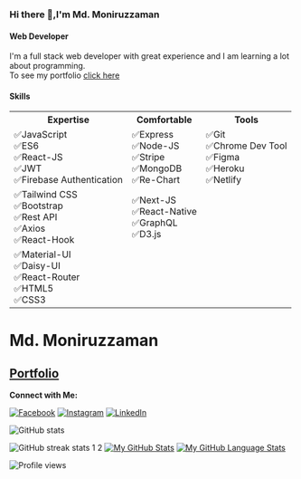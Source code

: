 ### Hi there 👋,I'm Md. Moniruzzaman

#### Web Developer

I'm a full stack web developer with great experience and I am learning a lot about programming.
<br>
To see my portfolio [click here](https://mdmoniruzzaman.netlify.app/)

#### Skills

<table>
<tr>
<th> Expertise </th>
<th> Comfortable </th>
  
<th> Tools </th>
</tr>
<tr>
<td>
  ✅JavaScript
  <br/>
  ✅ES6 
  <br/>
  ✅React-JS
  <br/>
  ✅JWT
  <br/>
  ✅Firebase Authentication
</td>
<td>
  ✅Express
  <br/>
  ✅Node-JS
  <br/>
  ✅Stripe
  <br/>
  ✅MongoDB
  <br/>
  ✅Re-Chart
</td>
  <td>
  ✅Git
     <br/>
  ✅Chrome Dev Tool
     <br/>
  ✅Figma
     <br/>
  ✅Heroku
     <br/>
  ✅Netlify
  </td>
</tr>
  <tr>
    <td>
  ✅Tailwind CSS
  <br/>
  ✅Bootstrap
  <br/>
  ✅Rest API
  <br/>
  ✅Axios
  <br/>
  ✅React-Hook
    </td>
    <td>
    ✅Next-JS
    <br/>
    ✅React-Native
    <br/>
    ✅GraphQL
    <br/>
    ✅D3.js
    </td>
    <td></td>
  </tr>
  <tr>
    <td>
  ✅Material-UI
  <br/>
  ✅Daisy-UI
    <br/>
    ✅React-Router
    <br/>
    ✅HTML5
    <br/>
    ✅CSS3
    </td>
    <td></td>
    <td></td>
  </tr>
</table>

# Md. Moniruzzaman

## [Portfolio](https://mdmoniruzzaman.netlify.app/)

**Connect with Me:**
<br>

[![Facebook](https://img.shields.io/badge/Facebook-Follow-blue)](https://www.facebook.com/raimbos1)
[![Instagram](https://img.shields.io/badge/Instagram-Follow-%23FB730F)](https://www.instagram.com/bappy.123)
[![LinkedIn](https://img.shields.io/badge/LinkedIn-Follow-blue)](https://www.linkedin.com/in/mdmoniruzzamanbappy)

![GitHub stats](https://github-readme-stats.vercel.app/api?username=MoniruzzamanBappy&show_icons=true)

![GitHub streak stats](https://github-readme-streak-stats.herokuapp.com/?user=MoniruzzamanBappy)
1
2
[![My GitHub Stats](https://github-readme-stats.vercel.app/api/?username=MoniruzzamanBappy&count_private=true&theme=tokyonight&showicons=true)]()
[![My GitHub Language Stats](https://github-readme-stats.vercel.app/api/top-langs/?username=MoniruzzamanBappy&langs_count=5&theme=tokyonight)]()


![Profile views](https://gpvc.arturio.dev/MoniruzzamanBappy)
